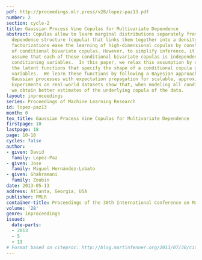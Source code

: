 ```yaml
---
pdf: http://proceedings.mlr.press/v28/lopez-paz13.pdf
number: 2
section: cycle-2
title: Gaussian Process Vine Copulas for Multivariate Dependence
abstract: Copulas allow to learn marginal distributions separately from the multivariate
  dependence structure (copula) that links them together into a density function.  Vine
  factorizations ease the learning of high-dimensional copulas by constructing a hierarchy
  of conditional bivariate copulas. However, to simplify inference, it is common to
  assume that each of these conditional bivariate copulas is independent from its
  conditioning variables.  In this paper, we relax this assumption by discovering
  the latent functions that specify the shape of a conditional copula given its conditioning
  variables.  We learn these functions by following a Bayesian approach based on sparse
  Gaussian processes with expectation propagation for scalable, approximate inference.
  Experiments on real-world datasets show that, when modeling all conditional dependencies,
  we obtain better estimates of the underlying copula of the data.
layout: inproceedings
series: Proceedings of Machine Learning Research
id: lopez-paz13
month: 0
tex_title: Gaussian Process Vine Copulas for Multivariate Dependence
firstpage: 10
lastpage: 18
page: 10-18
cycles: false
author:
- given: David
  family: Lopez-Paz
- given: Jose
  family: Miguel Hernández-Lobato
- given: Ghahramani
  family: Zoubin
date: 2013-05-13
address: Atlanta, Georgia, USA
publisher: PMLR
container-title: Proceedings of the 30th International Conference on Machine Learning
volume: '28'
genre: inproceedings
issued:
  date-parts:
  - 2013
  - 5
  - 13
# Format based on citeproc: http://blog.martinfenner.org/2013/07/30/citeproc-yaml-for-bibliographies/
---
```

